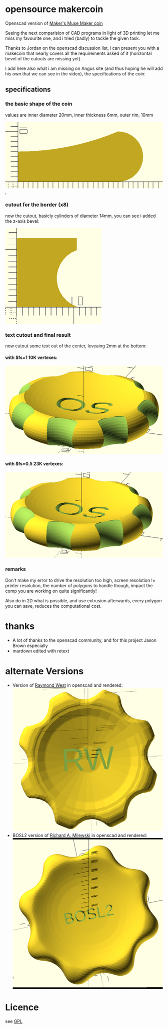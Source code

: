 # opensource makercoin

Openscad version of [Maker's Muse Maker coin](https://www.makersmuse.com/open-source-makercoin)

Seeing the next comparision of CAD programs in light of 3D printing let me miss my favourite one, and i tried (badly) to tackle the given task.

Thanks to Jordan on the openscad discussion list, i can present you with a makecoin that nearly covers all the requirements asked of it (horizontal bevel of the cutouts are missing yet).

I add here also what i am missing on Angus site (and thus hoping he will add his own that we can see in the video), the specifications of the coin:

## specifications

### the basic shape of the coin 

values are inner diameter 20mm, inner thickness 6mm, outer rim, 10mm

![basic coin shape](img/RATN43AnyKsRG2sL.png "basic coin shape"), 

### cutout for the border (x8)

now the cutout, basicly cylinders of diameter 14mm, you can see i added the z-axis bevel: 

![the cutout cylinders for the rim](img/dcCt0uZWWW4JKtTr.png "the cutout cylinders for the rim")

### text cutout and final result

now cutout some text out of the center, leveaing 2mm at the bottom: 


#### with $fs=1 10K vertexes:  

![coin @ $fs=1](img/IiSYEyRXnCs3aDp9.png "coin @ $fs=1")


#### with $fs=0.5 23K vertexes: 



![coin @ $fs=0.5](img/0tbTIapavvxv5tq6.png "coin @ $fs=0.5")
 

### remarks

Don't make my error to drive the resolution too high, screen resolution != printer resolution, the number of polygons to handle though, impact the comp you are working on quite significantly!

Also do in 2D what is possible, and use extrusion afterwards, every polygon you can save, reduces the computational cost.

# thanks

- A lot of thanks to the openscad community, and for this project Jason Brown especially
- mardown edited with retext 

# alternate Versions
- Version of [Raymond West](token_west.scad) in openscad and rendered: ![RW coin](img/rw.png)
- BOSL2 version of [Richard A. Milewski](token_milewski.scad) in openscad and rendered: ![bosl2Coin](img/bosl2coin.png "token using bosl2")

# Licence

see [GPL](LICENSE)
